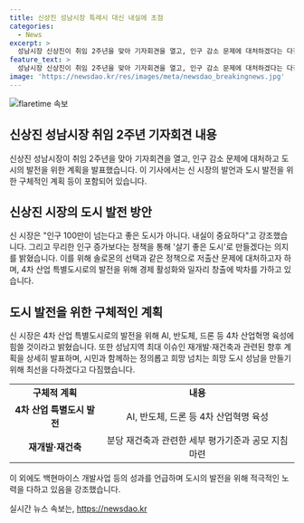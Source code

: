 ```yaml
---
title: 신상진 성남시장 특례시 대신 내실에 초점
categories:
  - News
excerpt: >
  성남시장 신상진이 취임 2주년을 맞아 기자회견을 열고, 인구 감소 문제에 대처하겠다는 다짐을 밝혀냈다. 신 시장은 인구가 중요한 게 아니라 내실이 중요하다며, 도시 발전을 위해 정책을 강조하고 분당 재개발·재건축 등의 향후 계획도 밝혔다. 또한, 저출생 문제 해결을 위해 솔로몬의 선택을 언급하며, 4차 산업혁명을 통한 경제 활성화와 일자리 창출을 강조했다. 미래 2년을 향한 적극적인 행정과 시민과의 소통을 다짐하며, 도시를 더 나은 곳으로 만들기 위해 노력할 것을 약속했다.
feature_text: >
  성남시장 신상진이 취임 2주년을 맞아 기자회견을 열고, 인구 감소 문제에 대처하겠다는 다짐을 밝혀냈다. 신 시장은 인구가 중요한 게 아니라 내실이 중요하다며, 도시 발전을 위해 정책을 강조하고 분당 재개발·재건축 등의 향후 계획도 밝혔다. 또한, 저출생 문제 해결을 위해 솔로몬의 선택을 언급하며, 4차 산업혁명을 통한 경제 활성화와 일자리 창출을 강조했다. 미래 2년을 향한 적극적인 행정과 시민과의 소통을 다짐하며, 도시를 더 나은 곳으로 만들기 위해 노력할 것을 약속했다.
image: 'https://newsdao.kr/res/images/meta/newsdao_breakingnews.jpg'
---
```


<p><img src="https://newsdao.kr/res/images/meta/newsdao_breakingnews.jpg" alt="flaretime 속보" /></p>

<h2 data-ke-size="size26">신상진 성남시장 취임 2주년 기자회견 내용</h2>

<p data-ke-size="size16">신상진 성남시장이 취임 2주년을 맞아 기자회견을 열고, 인구 감소 문제에 대처하고 도시의 발전을 위한 계획을 발표했습니다. 이 기사에서는 신 시장의 발언과 도시 발전을 위한 구체적인 계획 등이 포함되어 있습니다.</p>

<h2 data-ke-size="size26">신상진 시장의 도시 발전 방안</h2>

<p data-ke-size="size16">신 시장은 "인구 100만이 넘는다고 좋은 도시가 아니다. 내실이 중요하다"고 강조했습니다. 그리고 무리한 인구 증가보다는 정책을 통해 '살기 좋은 도시'로 만들겠다는 의지를 밝혔습니다. 이를 위해 솔로몬의 선택과 같은 정책으로 저출산 문제에 대처하고자 하며, 4차 산업 특별도시로의 발전을 위해 경제 활성화와 일자리 창출에 박차를 가하고 있습니다.</p>

<h2 data-ke-size="size26">도시 발전을 위한 구체적인 계획</h2>

<p data-ke-size="size16">신 시장은 4차 산업 특별도시로의 발전을 위해 AI, 반도체, 드론 등 4차 산업혁명 육성에 힘쓸 것이라고 밝혔습니다. 또한 성남지역 최대 이슈인 재개발·재건축과 관련된 향후 계획을 상세히 발표하며, 시민과 함께하는 정의롭고 희망 넘치는 희망 도시 성남을 만들기 위해 최선을 다하겠다고 다짐했습니다.</p>

<table>
  <tr>
    <td style="text-align: center; height: 17px;"><b>구체적 계획</b></td>
    <td style="text-align: center; height: 17px;"><b>내용</b></td>
  </tr>
  <tr>
    <td style="text-align: center; height: 17px;"><b>4차 산업 특별도시 발전</b></td>
    <td style="text-align: center; height: 17px;">AI, 반도체, 드론 등 4차 산업혁명 육성</td>
  </tr>
  <tr>
    <td style="text-align: center; height: 17px;"><b>재개발·재건축</b></td>
    <td style="text-align: center; height: 17px;">분당 재건축과 관련한 세부 평가기준과 공모 지침 마련</td>
  </tr>
</table>

<p data-ke-size="size16">이 외에도 백현마이스 개발사업 등의 성과를 언급하며 도시의 발전을 위해 적극적인 노력을 다하고 있음을 강조했습니다.</p>
실시간 뉴스 속보는, <a href="https://newsdao.kr" rel="dofollow">https://newsdao.kr</a>


